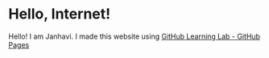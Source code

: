 # Hello, Internet!
Hello!
I am Janhavi. 
I made this website using [GitHub Learning Lab - GitHub Pages](https://lab.github.com/githubtraining/github-pages)
